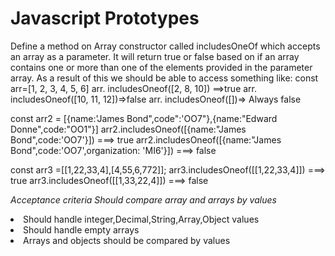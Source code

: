 # Javascript Prototypes

Define a method on Array constructor called includesOneOf which accepts an array as a parameter. It will return true or false based on if an array contains one or more than one of the elements provided in the parameter array.
 As a result of this we should be able to access something like:
 const arr=[1, 2, 3, 4, 5, 6]
 arr. includesOneof([2, 8, 10]) ==>true
 arr. includesOneof([10, 11, 12])=>false
 arr. includesOneof([])=> Always false
 

 const arr2 = [{name:'James Bond",code":'OO7"},{name:"Edward Donne",code:"OO1"}]
 arr2.includesOneof([{name:"James Bond",code:'OO7'}]) ===> true
 arr2.includesOneof([{name:"James Bond",code:'OO7',organization: 'MI6'}]) ===> false
 

 

 const arr3 =[[1,22,33,4],[4,55,6,772]];
 arr3.includesOneof([[1,22,33,4]]) ===> true
 arr3.includesOneof([[1,33,22,4]]) ===> false
 

 <i>Acceptance criteria</i>
 <i>Should compare array and arrays by values</i>
 <li>Should handle integer,Decimal,String,Array,Object values</li>
 <li>Should handle empty arrays</li>
 <li>Arrays and objects should be compared by values</li>
